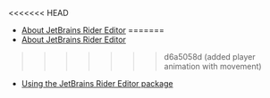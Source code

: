 <<<<<<< HEAD
* [About JetBrains Rider Editor](index.md)
=======
* [About JetBrains Rider Editor](index.md)
>>>>>>> d6a5058d (added player animation with movement)
* [Using the JetBrains Rider Editor package](using-the-jetbrains-rider-editor-package.md)